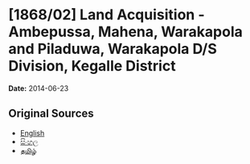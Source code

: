 # [1868/02] Land Acquisition - Ambepussa, Mahena, Warakapola and Piladuwa, Warakapola D/S Division, Kegalle District

**Date:** 2014-06-23

## Original Sources

- [English](https://documents.gov.lk/view/extra-gazettes/2014/6/1868-02_E.pdf)
- [සිංහල](https://documents.gov.lk/view/extra-gazettes/2014/6/1868-02_S.pdf)
- [தமிழ்](https://documents.gov.lk/view/extra-gazettes/2014/6/1868-02_T.pdf)
